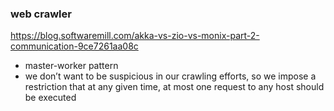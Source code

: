 ### web crawler

https://blog.softwaremill.com/akka-vs-zio-vs-monix-part-2-communication-9ce7261aa08c


* master-worker pattern
* we don’t want to be suspicious in our crawling efforts, so we impose a restriction that at any given time, at most one request to any host should be executed
